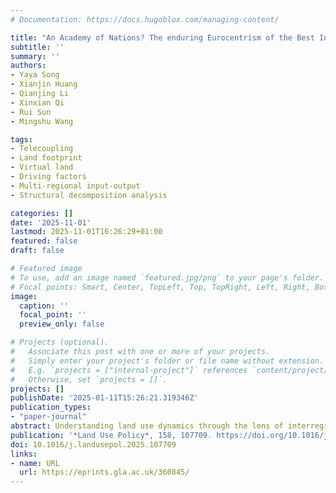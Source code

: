 ```yaml
---
# Documentation: https://docs.hugoblox.com/managing-content/

title: "An Academy of Nations? The enduring Eurocentrism of the Best International Feature Film Award"
subtitle: ''
summary: ''
authors:
- Yaya Song
- Xianjin Huang
- Qianjing Li 
- Xinxian Qi 
- Rui Sun
- Mingshu Wang

tags:
- Telecoupling
- Land footprint
- Virtual land
- Driving factors
- Multi-regional input-output
- Structural decomposition analysis

categories: []
date: '2025-11-01'
lastmod: 2025-11-01T16:26:29+01:00
featured: false
draft: false

# Featured image
# To use, add an image named `featured.jpg/png` to your page's folder.
# Focal points: Smart, Center, TopLeft, Top, TopRight, Left, Right, BottomLeft, Bottom, BottomRight.
image:
  caption: ''
  focal_point: ''
  preview_only: false

# Projects (optional).
#   Associate this post with one or more of your projects.
#   Simply enter your project's folder or file name without extension.
#   E.g. `projects = ["internal-project"]` references `content/project/deep-learning/index.md`.
#   Otherwise, set `projects = []`.
projects: []
publishDate: '2025-01-11T15:26:21.319346Z'
publication_types:
- "paper-journal"
abstract: Understanding land use dynamics through the lens of interregional interactions is critical to achieving sustainable territorial development in an increasingly interconnected world. However, most existing studies remain confined to administrative units, failing to systematically account for the spatial decoupling between land consumption and production. This study integrates a multi-regional input-output (MRIO) model with structural decomposition analysis (SDA) to investigate the spatiotemporal characteristics and driving forces of land use in China from 2002 to 2017. By constructing a detailed mapping between economic sectors and land use categories, we trace the intensity, direction, and scale of land flows embedded in domestic trade. The share of interregional land transfers rose markedly from 22.3 % in 2002 to 57.4 % in 2017, revealing a growing reliance on extra-local land resources. The results demonstrate that while China's total land footprint expanded substantially, disparities in land use efficiency and regional dependency have intensified. Coastal provinces increasingly depend on external land through consumption-driven demand, while inland regions serve as net land exporters via resource- and land-intensive production. Technological improvements on the supply side significantly reduced land-use intensity; however, they were outweighed by the expansionary effects of economic growth and structural shifts in final demand. This study contributes methodologically by enhancing the telecoupling framework to incorporate virtual land flows within domestic trade, thereby providing a more nuanced understanding of land use dynamics that extend beyond administrative boundaries. The findings offer policy insights into optimizing the spatial allocation of land resources and guiding differentiated land governance in China and other rapidly urbanizing economies.
publication: '*Land Use Policy*, 158, 107709. https://doi.org/10.1016/j.landusepol.2025.107709'
doi: 10.1016/j.landusepol.2025.107709
links:
- name: URL
  url: https://eprints.gla.ac.uk/360845/
---
```


